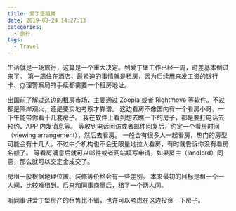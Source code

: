 ```yaml
---
title: 爱丁堡租房
date: 2019-08-24 14:27:13
categories:
  - 旅行
tags:
  - Travel
---
```


生活就是一场旅行，这算是一个重大决定。到爱丁堡工作已经一周，时差基本倒过来了。
第一周住在酒店，最紧迫的事情就是租房，因为后续用来发工资的银行卡、办理警察局的手续都需要一个租房地址。

出国前了解过这边的租房市场，主要通过 Zoopla 或者 Rightmove 等软件。不过都是隔岸观火，还是要实地考察才靠谱。
这边看房不像国内有一个看房小哥，一下午能带你看十几套房子。
我在软件上看到想去瞧一下的房子，都是要打电话去预约、APP 内发消息等。
等收到电话回访或者邮件回复后，约定一个看房时间（viewing arrangement），然后去看房。
一般会有很多人一起看房，热门的房型可能会有十几人。不过中介机构也不会无限量地拉人看房，有时就告诉你没有看房名额了。
等看房满意后就可以邮件或者网站填写申请，如果房主（landlord）同意，那么就可以交定金成交了。

房租一般根据地理位置、装修等价格会有一些差别。
本来最初的目标是租一个一人间，比较难租到。后来和同事商量后，租了一个两人间。

听同事讲爱丁堡房产的租售比不错，也许可以考虑在这边投资一下房子。
